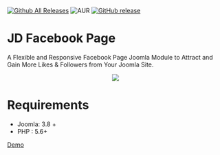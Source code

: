 [![Github All Releases](https://img.shields.io/github/downloads/joomdev/JD-Facebook-Page/total.svg)](https://github.com/joomdev/JD-Facebook-Page/releases)
![AUR](https://img.shields.io/aur/license/yaourt.svg)
[![GitHub release](https://img.shields.io/github/release/joomdev/JD-Facebook-Page.svg)](https://github.com/joomdev/JD-Facebook-Page/releases)

# JD Facebook Page
A Flexible and Responsive Facebook Page Joomla Module to Attract and Gain More Likes & Followers from Your Joomla Site.

<center><a target="_blank" href="https://www.joomdev.com/products/extensions/jd-facebook-page"><img src="https://www.joomdev.com/images/extensions/jd-facebook-page/jd-facebookpage-banner.jpg" /></a></center>

# Requirements
* Joomla: 3.8 +
* PHP : 5.6+

<a href="http://demo.joomdev.com/extensions/extensions/jd-facebook-page.html" target="_blank">Demo</a>
